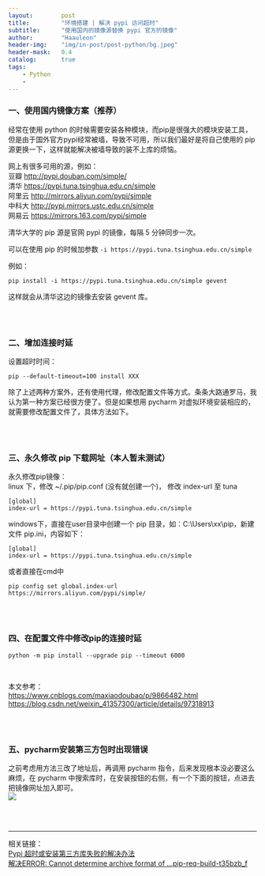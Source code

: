 ```yaml
---
layout:        post
title:         "环境搭建 | 解决 pypi 访问超时"
subtitle:      "使用国内的镜像源替换 pypi 官方的镜像"
author:        "Haauleon"
header-img:    "img/in-post/post-python/bg.jpeg"
header-mask:   0.4
catalog:       true
tags:
    - Python
    - 
---
```



### 一、使用国内镜像方案（推荐）

经常在使用 python 的时候需要安装各种模块，而pip是很强大的模块安装工具，但是由于国外官方pypi经常被墙，导致不可用，所以我们最好是将自己使用的 pip 源更换一下，这样就能解决被墙导致的装不上库的烦恼。       

网上有很多可用的源，例如：    
豆瓣 http://pypi.douban.com/simple/          
清华 https://pypi.tuna.tsinghua.edu.cn/simple       
阿里云 http://mirrors.aliyun.com/pypi/simple      
中科大 http://pypi.mirrors.ustc.edu.cn/simple     
网易云 https://mirrors.163.com/pypi/simple       

清华大学的 pip 源是官网 pypi 的镜像，每隔 5 分钟同步一次。          

可以在使用 pip 的时候加参数 `-i https://pypi.tuna.tsinghua.edu.cn/simple`       

例如：    
```
pip install -i https://pypi.tuna.tsinghua.edu.cn/simple gevent
```
这样就会从清华这边的镜像去安装 gevent 库。

<br>
<br>

### 二、增加连接时延

设置超时时间：      
```
pip --default-timeout=100 install XXX
```        

除了上述两种方案外，还有使用代理，修改配置文件等方式。条条大路通罗马，我认为第一种方案已经很方便了。但是如果想用 pycharm 对虚拟环境安装相应的，就需要修改配置文件了，具体方法如下。          

<br>
<br>

### 三、永久修改 pip 下载网址（本人暂未测试）

永久修改pip镜像：       
linux 下，修改 ~/.pip/pip.conf (没有就创建一个)， 修改 index-url 至 tuna       
```
[global]
index-url = https://pypi.tuna.tsinghua.edu.cn/simple
```

windows下，直接在user目录中创建一个 pip 目录，如：C:\Users\xx\pip，新建文件 pip.ini，内容如下：          
```
​​​​​​​[global]
index-url = https://pypi.tuna.tsinghua.edu.cn/simple
```

或者直接在cmd中        
```
pip config set global.index-url https://mirrors.aliyun.com/pypi/simple/
```

<br>
<br>

### 四、在配置文件中修改pip的连接时延
```
python -m pip install --upgrade pip --timeout 6000
```

<br>

本文参考：     
https://www.cnblogs.com/maxiaodoubao/p/9866482.html    
https://blog.csdn.net/weixin_41357300/article/details/97318913   

<br>
<br>

### 五、pycharm安装第三方包时出现错误    

之前考虑用方法三改了地址后，再调用 pycharm 指令，后来发现根本没必要这么麻烦，在 pycharm 中搜索库时，在安装按钮的右侧，有一个下面的按钮，点进去把镜像网址加入即可。              
![](https://img-blog.csdnimg.cn/20200301153956394.png?x-oss-process=image/watermark,type_ZmFuZ3poZW5naGVpdGk,shadow_10,text_aHR0cHM6Ly9ibG9nLmNzZG4ubmV0L0pvaG5XZWlp,size_16,color_FFFFFF,t_70)     

<br>
<br>

---

相关链接：       
[Pypi 超时或安装第三方库失败的解决办法](https://www.cnblogs.com/bushLing/p/16953002.html)          
[解决ERROR: Cannot determine archive format of ...pip-req-build-t35bzb_f](https://blog.csdn.net/m0_50140251/article/details/115211970)